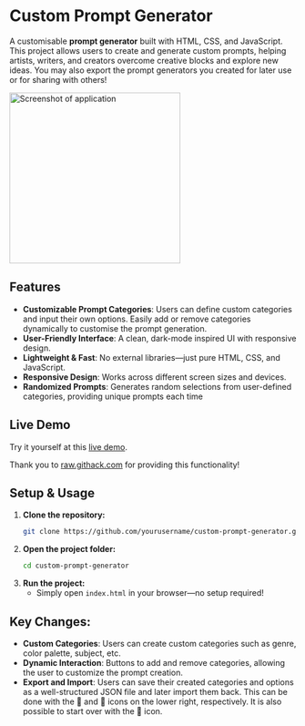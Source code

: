 # Custom Prompt Generator

A customisable **prompt generator** built with HTML, CSS, and JavaScript. This project allows users to create and generate custom prompts, helping artists, writers, and creators overcome creative blocks and explore new ideas. You may also export the prompt generators you created for later use or for sharing with others!

<img src="https://github.com/user-attachments/assets/726785ac-7d66-4c0c-b64a-e9678483d2be" alt="Screenshot of application" width="300">

## Features

- **Customizable Prompt Categories**: Users can define custom categories and input their own options. Easily add or remove categories dynamically to customise the prompt generation.
- **User-Friendly Interface**: A clean, dark-mode inspired UI with responsive design.
- **Lightweight & Fast**: No external libraries—just pure HTML, CSS, and JavaScript.
- **Responsive Design**: Works across different screen sizes and devices.
- **Randomized Prompts**: Generates random selections from user-defined categories, providing unique prompts each time

## Live Demo

Try it yourself at this [live demo](https://raw.githack.com/demagoras/custom-prompt-generator/main/index.html).

Thank you to [raw.githack.com](https://raw.githack.com/) for providing this functionality!

## Setup & Usage

1. **Clone the repository:**
   ```sh
   git clone https://github.com/yourusername/custom-prompt-generator.git
   ```
2. **Open the project folder:**
   ```sh
   cd custom-prompt-generator
   ```
3. **Run the project:**
   - Simply open `index.html` in your browser—no setup required!

## Key Changes:
- **Custom Categories**: Users can create custom categories such as genre, color palette, subject, etc.
- **Dynamic Interaction**: Buttons to add and remove categories, allowing the user to customize the prompt creation.
- **Export and Import**: Users can save their created categories and options as a well-structured JSON file and later import them back. This can be done with the &#x1F4BE; and &#x1F4C1; icons on the lower right, respectively. It is also possible to start over with the &#x1F6D1; icon.